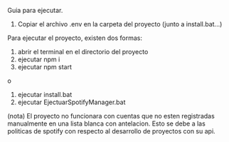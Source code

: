 Guia para ejecutar.

1. Copiar el archivo .env en la carpeta del proyecto (junto a install.bat...)

Para ejecutar el proyecto, existen dos formas:

1. abrir el terminal en el directorio del proyecto
2. ejecutar npm i
3. ejecutar npm start

o

1. ejecutar install.bat
2. ejecutar EjectuarSpotifyManager.bat

(nota)
El proyecto no funcionara con cuentas que no esten registradas manualmente en una lista blanca con antelacion. Esto se debe a las politicas de spotify con respecto al desarrollo de proyectos con su api.